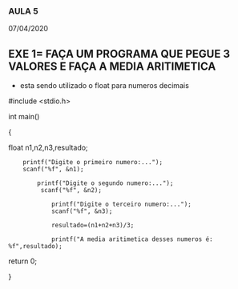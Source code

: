 ### AULA 5
07/04/2020

## EXE 1= FAÇA UM PROGRAMA QUE PEGUE 3 VALORES E FAÇA A MEDIA ARITIMETICA

- esta sendo utilizado o float para numeros decimais

#include <stdio.h>

int main()

{

float n1,n2,n3,resultado;
       
        printf("Digite o primeiro numero:...");
        scanf("%f", &n1);
          
            printf("Digite o segundo numero:...");
             scanf("%f", &n2);
             
                printf("Digite o terceiro numero:...");
                scanf("%f", &n3);
                
                resultado=(n1+n2+n3)/3;
                
                printf("A media aritimetica desses numeros é:  %f",resultado);
                
return 0;

}
